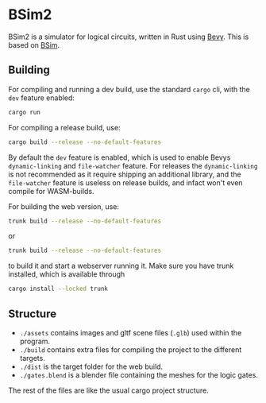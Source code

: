 # BSim2

BSim2 is a simulator for logical circuits, written in Rust using [Bevy](https://bevyengine.org/).
This is based on [BSim](https://github.com/bnjmn21/bsim).

## Building

For compiling and running a dev build, use the standard `cargo` cli, with the `dev` feature enabled:

```bash
cargo run
```


For compiling a release build, use:

```bash
cargo build --release --no-default-features
```

By default the `dev` feature is enabled, which is used to enable Bevys `dynamic-linking` and `file-watcher` feature.
For releases the `dynamic-linking` is not recommended as it require shipping an additional library,
and the `file-watcher` feature is useless on release builds, and infact won't even compile for WASM-builds.

For building the web version, use:

```bash
trunk build --release --no-default-features
```

or

```bash
trunk build --release --no-default-features
```

to build it and start a webserver running it.
Make sure you have trunk installed, which is available through

```bash
cargo install --locked trunk
```

## Structure

- `./assets` contains images and gltf scene files (`.glb`) used within the program.
- `./build` contains extra files for compiling the project to the different targets.
- `./dist` is the target folder for the web build.
- `./gates.blend` is a blender file containing the meshes for the logic gates.

The rest of the files are like the usual cargo project structure.